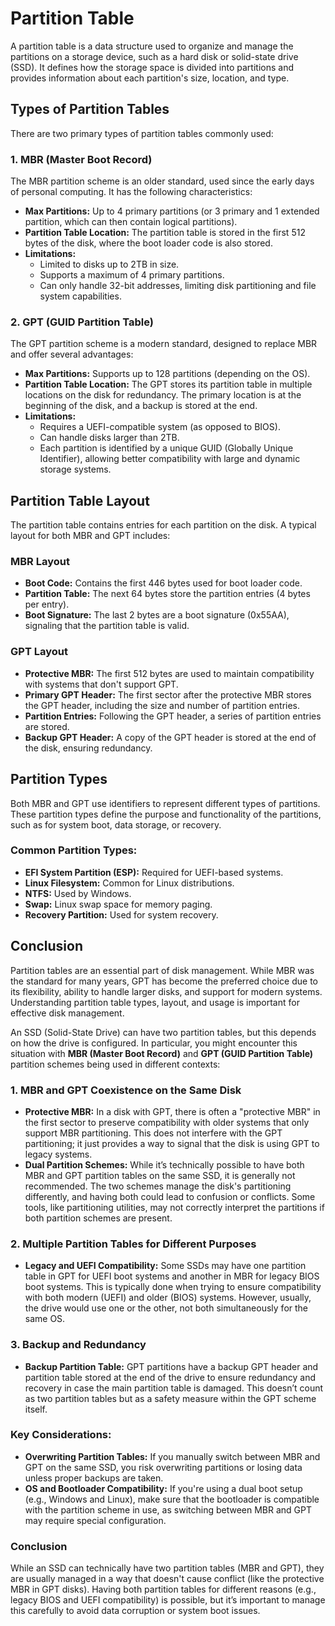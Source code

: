 # Partition Table

A partition table is a data structure used to organize and manage the partitions on a storage device, such as a hard disk or solid-state drive (SSD). It defines how the storage space is divided into partitions and provides information about each partition's size, location, and type.

## Types of Partition Tables

There are two primary types of partition tables commonly used:

### 1. MBR (Master Boot Record)

The MBR partition scheme is an older standard, used since the early days of personal computing. It has the following characteristics:

- **Max Partitions:** Up to 4 primary partitions (or 3 primary and 1 extended partition, which can then contain logical partitions).
- **Partition Table Location:** The partition table is stored in the first 512 bytes of the disk, where the boot loader code is also stored.
- **Limitations:**
  - Limited to disks up to 2TB in size.
  - Supports a maximum of 4 primary partitions.
  - Can only handle 32-bit addresses, limiting disk partitioning and file system capabilities.

### 2. GPT (GUID Partition Table)

The GPT partition scheme is a modern standard, designed to replace MBR and offer several advantages:

- **Max Partitions:** Supports up to 128 partitions (depending on the OS).
- **Partition Table Location:** The GPT stores its partition table in multiple locations on the disk for redundancy. The primary location is at the beginning of the disk, and a backup is stored at the end.
- **Limitations:**
  - Requires a UEFI-compatible system (as opposed to BIOS).
  - Can handle disks larger than 2TB.
  - Each partition is identified by a unique GUID (Globally Unique Identifier), allowing better compatibility with large and dynamic storage systems.

## Partition Table Layout

The partition table contains entries for each partition on the disk. A typical layout for both MBR and GPT includes:

### MBR Layout
- **Boot Code:** Contains the first 446 bytes used for boot loader code.
- **Partition Table:** The next 64 bytes store the partition entries (4 bytes per entry).
- **Boot Signature:** The last 2 bytes are a boot signature (0x55AA), signaling that the partition table is valid.

### GPT Layout
- **Protective MBR:** The first 512 bytes are used to maintain compatibility with systems that don't support GPT.
- **Primary GPT Header:** The first sector after the protective MBR stores the GPT header, including the size and number of partition entries.
- **Partition Entries:** Following the GPT header, a series of partition entries are stored.
- **Backup GPT Header:** A copy of the GPT header is stored at the end of the disk, ensuring redundancy.

## Partition Types

Both MBR and GPT use identifiers to represent different types of partitions. These partition types define the purpose and functionality of the partitions, such as for system boot, data storage, or recovery.

### Common Partition Types:
- **EFI System Partition (ESP):** Required for UEFI-based systems.
- **Linux Filesystem:** Common for Linux distributions.
- **NTFS:** Used by Windows.
- **Swap:** Linux swap space for memory paging.
- **Recovery Partition:** Used for system recovery.

## Conclusion

Partition tables are an essential part of disk management. While MBR was the standard for many years, GPT has become the preferred choice due to its flexibility, ability to handle larger disks, and support for modern systems. Understanding partition table types, layout, and usage is important for effective disk management.

An SSD (Solid-State Drive) can have two partition tables, but this depends on how the drive is configured. In particular,
you might encounter this situation with **MBR (Master Boot Record)** and **GPT (GUID Partition Table)** partition schemes being used in different contexts:

### 1. **MBR and GPT Coexistence on the Same Disk**
   - **Protective MBR:** In a disk with GPT, there is often a "protective MBR" in the first sector to preserve compatibility with older systems that only support MBR partitioning.
            This does not interfere with the GPT partitioning; it just provides a way to signal that the disk is using GPT to legacy systems.
   - **Dual Partition Schemes:** While it’s technically possible to have both MBR and GPT partition tables on the same SSD, it is generally not recommended.
            The two schemes manage the disk's partitioning differently, and having both could lead to confusion or conflicts. Some tools, like partitioning utilities, may not correctly interpret the partitions if both partition schemes are present.

### 2. **Multiple Partition Tables for Different Purposes**
   - **Legacy and UEFI Compatibility:** Some SSDs may have one partition table in GPT for UEFI boot systems and another in MBR for legacy BIOS boot systems.
            This is typically done when trying to ensure compatibility with both modern (UEFI) and older (BIOS) systems. However, usually, the drive would use one or the other, not both simultaneously for the same OS.

### 3. **Backup and Redundancy**
   - **Backup Partition Table:** GPT partitions have a backup GPT header and partition table stored at the end of the drive to ensure redundancy and recovery in case the main partition table is damaged.
            This doesn’t count as two partition tables but as a safety measure within the GPT scheme itself.

### Key Considerations:
   - **Overwriting Partition Tables:** If you manually switch between MBR and GPT on the same SSD, you risk overwriting partitions or losing data unless proper backups are taken.
   - **OS and Bootloader Compatibility:** If you're using a dual boot setup (e.g., Windows and Linux), make sure that the bootloader is compatible with the partition scheme in use,
            as switching between MBR and GPT may require special configuration.

### Conclusion

While an SSD can technically have two partition tables (MBR and GPT), they are usually managed in a way that doesn't cause conflict (like the protective MBR in GPT disks).
Having both partition tables for different reasons (e.g., legacy BIOS and UEFI compatibility) is possible, but it’s important to manage this carefully to avoid data corruption or system boot issues.

